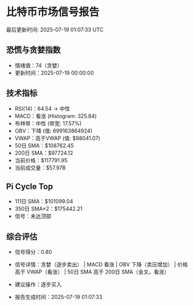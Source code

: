 # 比特币市场信号报告

最后更新时间: 2025-07-19 01:07:33 UTC

## 恐慌与贪婪指数
- 情绪值：74（贪婪）
- 更新时间：2025-07-19 00:00:00

## 技术指标
- RSI(14)：64.54 → 中性
- MACD：看涨 (Histogram: 325.84)
- 布林带：中性 (带宽: 17.57%)
- OBV：下降 (值: 699163864924)
- VWAP：高于VWAP (值: $98041.07)
- 50日 SMA：$108762.45
- 200日 SMA：$97724.12
- 当前价格：$117791.95
- 当前成交量：$57.97B

## Pi Cycle Top
- 111日 SMA：$101099.04
- 350日 SMA×2：$175442.21
- 信号：未达顶部

## 综合评估
- 信号得分：0.80
- 信号详情：贪婪（逐步卖出） | MACD 看涨 | OBV 下降（卖压增加） | 价格高于 VWAP（看涨） | 50日 SMA 高于 200日 SMA（金叉，看涨）
- 建议操作：逐步买入

- 报告生成时间：2025-07-19 01:07:33